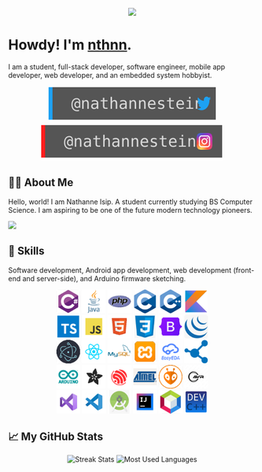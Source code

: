 <p align="center">
	<img src="nthnn-circle.gif" width="200" />
</p>

# Howdy! I'm [nthnn](https://nthnn.github.io).

I am a student, full-stack developer, software engineer, mobile app developer, web developer, and an embedded system hobbyist.

<div align="center">
	<a target="_blank" href="https://twitter.com/nathannestein"><img src="./assets/twitter.svg" /></a>
	<a target="_blank" href="https://www.instagram.com/nathannestein/"><img src="./assets/instagram.svg" /></a>
</div>


## 👨‍💻 About Me

Hello, world! I am Nathanne Isip. A student currently studying BS Computer Science. I am aspiring to be one of the future modern technology pioneers.

<a href="#"><img src="https://komarev.com/ghpvc/?username=nthnn&label=Profile%20Visits" /></a>

## 🧬 Skills

Software development, Android app development, web development (front-end and server-side), and Arduino firmware sketching.

<p align="center">
	<a href="https://learn.microsoft.com/en-us/dotnet/csharp/"><img src="assets/ic-csharp.png" width="48" /></a>
	<a href="https://www.java.com/en/"><img src="assets/ic-java.png" width="48" /></a>
	<a href="https://www.php.net"><img src="assets/ic-php.png" width="48" /></a>
	<a href="https://www.iso.org/standard/74528.html"><img src="assets/ic-clang.png" width="48" /></a>
	<a href="https://cplusplus.com/"><img src="assets/ic-cpp.png" width="48" /></a>
	<a href="https://kotlinlang.org"><img src="assets/ic-kotlin.png" width="48" /></a>
	<br/>
	<a href="https://www.typescriptlang.org"><img src="assets/ic-typescript.png" width="48" /></a>
	<a href="https://www.javascript.com"><img src="assets/ic-js.png" width="48" /></a>
	<a href="https://html5.org"><img src="assets/ic-html5.png" width="48" /></a>
	<a href="https://www.css3.com"><img src="assets/ic-css3.png" width="48" /></a>
	<a href="https://getbootstrap.com"><img src="assets/ic-bootstrap.png" width="48" /></a>
	<a href="https://jquery.com"><img src="assets/ic-jquery.png" width="48" /></a>
	<br/>
	<a href="#"><img src="assets/ic-electronjs.png" width="48" /></a>
	<a href="#"><img src="assets/ic-reactjs.png" width="48" /></a>
	<a href="#"><img src="assets/ic-mysql.png" width="48" /></a>
	<a href="#"><img src="assets/ic-xampp.png" width="48" /></a>
	<a href="#"><img src="assets/ic-easyeda.png" width="48" /></a>
	<a href="#"><img src="assets/ic-virtuostaff.png" width="48" /></a>
	<br/>
	<a href="#"><img src="assets/ic-arduino.png" width="48" /></a>
	<a href="#"><img src="assets/ic-adafruit.png" width="48" /></a>
	<a href="#"><img src="assets/ic-espressif.png" width="48" /></a>
	<a href="#"><img src="assets/ic-atmel.png" width="48" /></a>
	<a href="#"><img src="assets/ic-platformio.png" width="48" /></a>
	<a href="#"><img src="assets/ic-avr.png" width="48" /></a>
	<br/>
	<a href="#"><img src="assets/ic-visual-studio.png" width="48" /></a>
	<a href="#"><img src="assets/ic-visual-studio-code.png" width="48" /></a>
	<a href="#"><img src="assets/ic-android-studio.png" width="48" /></a>
	<a href="#"><img src="assets/ic-intellij.png" width="48" /></a>
	<a href="#"><img src="assets/ic-netbeans.png" width="48" /></a>
	<a href="#"><img src="assets/ic-devcpp.png" width="48" /></a>
</p>

## 📈 My GitHub Stats

<div align="center">
	<img alt="Streak Stats" src="https://github-readme-streak-stats.herokuapp.com/?user=nthnn&hide_border=true&show_icons=true&currStreakNum=e9ecef&sideNums=e9ecef&border=272b30&currStreakLabel=e9ecef&background=272b30&sideLabels=e9ecef&dates=7a8288" />
	<img alt="Most Used Languages" src="https://github-readme-stats.vercel.app/api/top-langs/?username=nthnn&layout=compact&theme=onedark&hide_border=true&title_color=e9ecef&text_color=e9ecef&bg_color=272b30&hide=html,css,batchfile" />
</div>